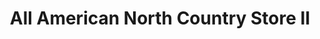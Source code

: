 ---
title: "All American North Country Store II"
url: /sparta/all-american-north-country-store-ii/
shop: convenience
---